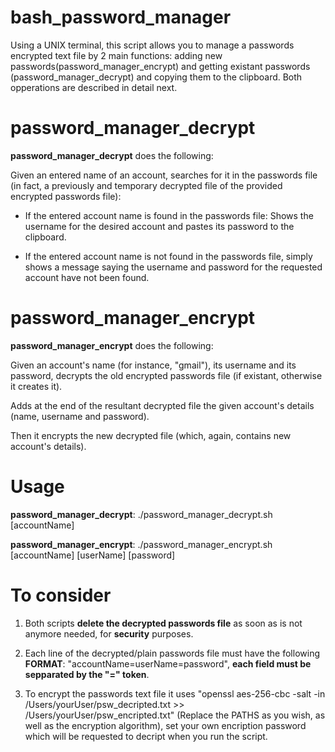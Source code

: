 # bash_password_manager

Using a UNIX terminal, this script allows you to manage a passwords encrypted text file by 2 main functions: adding new passwords(password_manager_encrypt) and getting existant passwords (password_manager_decrypt) and copying them to the clipboard. Both opperations are described in detail next. 

# password_manager_decrypt
**password_manager_decrypt** does the following:

  Given an entered name of an account, searches for it in the passwords file (in fact, a previously and temporary decrypted file of the provided encrypted passwords file):

   - If the entered account name is found in the passwords file: Shows the username for the desired account and pastes its password to the clipboard.

   - If the entered account name is not found in the passwords file, simply shows a message saying the username and password   for the requested account have not been found.

# password_manager_encrypt
 **password_manager_encrypt** does the following:

  Given an account's name (for instance, "gmail"), its username and its password, decrypts the old encrypted passwords file (if existant, otherwise it creates it).
  
  Adds at the end of the resultant decrypted file the given account's details (name, username and password).
  
  Then it encrypts the new decrypted file (which, again, contains new account's details).
 
# Usage
 **password_manager_decrypt**: ./password_manager_decrypt.sh [accountName]
 
 **password_manager_encrypt**: ./password_manager_encrypt.sh [accountName] [userName] [password]
  
# To consider

  1) Both scripts **delete the decrypted passwords file** as soon as is not anymore needed, for **security** purposes.

  2) Each line of the decrypted/plain passwords file must have the following **FORMAT**: "accountName=userName=password", **each field must be sepparated by the "=" token**.
  
  3) To encrypt the passwords text file it uses "openssl aes-256-cbc -salt -in /Users/yourUser/psw_decripted.txt >> /Users/yourUser/psw_encripted.txt" (Replace the PATHS as you wish, as well as the encryption algorithm), set your own encription password which will be requested to decript when you run the script.
